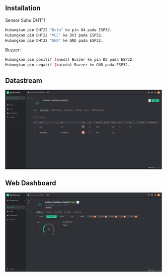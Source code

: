 
## Installation

Sensor Suhu DHT11:

```bash
Hubungkan pin DHT22 "Data" ke pin D4 pada ESP32.
Hubungkan pin DHT22 "VCC" ke 3V3 pada ESP32.
Hubungkan pin DHT22 "GND" ke GND pada ESP32.
```
Buzzer:
```bash
Hubungkan pin positif (anoda) Buzzer ke pin D5 pada ESP32.
Hubungkan pin negatif (katoda) Buzzer ke GND pada ESP32.
```
    
## Datastream
![App Screenshot](https://github.com/Jnckk/Piranti-Cerdas/blob/337f6a4b676c2293e16e98ed59ddfbb88f2d3409/Tugas/Modul%206/datastream.png)


## Web Dashboard
![App Screenshot](https://github.com/Jnckk/Piranti-Cerdas/blob/337f6a4b676c2293e16e98ed59ddfbb88f2d3409/Tugas/Modul%206/dashboard.png)